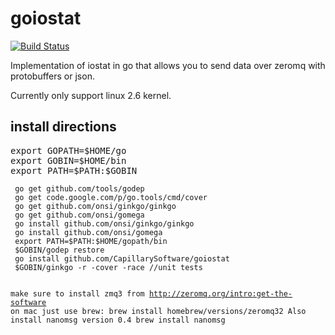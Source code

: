 goiostat
========
[![Build Status](https://travis-ci.org/CapillarySoftware/goiostat.svg?branch=master)](https://travis-ci.org/CapillarySoftware/goiostat)

Implementation of iostat in go that allows you to send data over zeromq with protobuffers or json.

Currently only support linux 2.6 kernel.

<h2>install directions</h2>
<pre>
export GOPATH=$HOME/go
export GOBIN=$HOME/bin
export PATH=$PATH:$GOBIN
<code>
 go get github.com/tools/godep
 go get code.google.com/p/go.tools/cmd/cover
 go get github.com/onsi/ginkgo/ginkgo
 go get github.com/onsi/gomega
 go install github.com/onsi/ginkgo/ginkgo
 go install github.com/onsi/gomega
 export PATH=$PATH:$HOME/gopath/bin
 $GOBIN/godep restore
 go install github.com/CapillarySoftware/goiostat
 $GOBIN/ginkgo -r -cover -race //unit tests 

make sure to install zmq3 from http://zeromq.org/intro:get-the-software
on mac just use brew:
brew install homebrew/versions/zeromq32
Also install nanomsg version 0.4
brew install nanomsg 
</code></pre>
